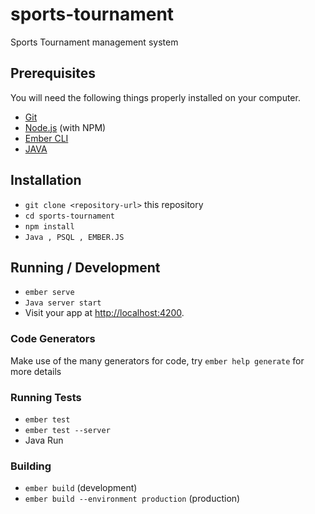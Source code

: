 # sports-tournament

Sports Tournament management system

## Prerequisites

You will need the following things properly installed on your computer.

* [Git](https://git-scm.com/)
* [Node.js](https://nodejs.org/) (with NPM)
* [Ember CLI](https://ember-cli.com/)
* [JAVA](https://www.java.com/download/ie_manual.jsp)


## Installation

* `git clone <repository-url>` this repository
* `cd sports-tournament`
* `npm install`
* `Java , PSQL , EMBER.JS`

## Running / Development

* `ember serve`
* `Java server start`
* Visit your app at [http://localhost:4200](http://localhost:4200).

### Code Generators

Make use of the many generators for code, try `ember help generate` for more details

### Running Tests

* `ember test`
* `ember test --server`
* Java Run

### Building

* `ember build` (development)
* `ember build --environment production` (production)
